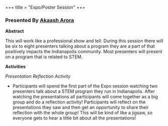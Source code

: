 +++
title = "Expo/Poster Session"
+++

### Presented By [Akaash Arora](https://dehsi2022.netlify.app/background/meettheteam/#akaash-arora)

**Abstract**

This will work like a professional show and tell. During this session there will be six to eight presenters talking about a program they are a part of that positively impacts the Indianapolis community. Most presenters will present on a program that is related to STEM.

**Activities**

*Presentation Reflection Activity*

* Participants will spend the first part of the Expo session watching two presenters talk about a STEM program they run in Indianapolis. After watching the presentations all participants will come together as a big group and do a reflection activity! Participants will reflect on the presentations they saw and then get an opportunity to share their reflection with the whole group! This will be kind of like a jigsaw, so everyone gets to hear a little bit about all the presentations!